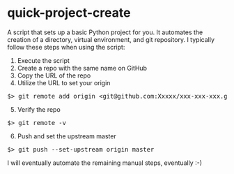 # quick-project-create

A script that sets up a basic Python project for you. It automates the creation of a directory, virtual environment, and git repository. I typically follow these steps when using the script:

1. Execute the script
2. Create a repo with the same name on GitHub
3. Copy the URL of the repo
4. Utilize the URL to set your origin

<pre>
$> git remote add origin &lt;git@github.com:Xxxxx/xxx-xxx-xxx.git&gt;
</pre>

5. Verify the repo

<pre>
$> git remote -v
</pre>

6. Push and set the upstream master

<pre>
$> git push --set-upstream origin master
</pre>

I will eventually automate the remaining manual steps, eventually :-)
